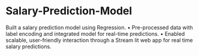 # Salary-Prediction-Model
Built a salary prediction model using Regression. • Pre-processed data with label encoding and integrated model for real-time  predictions. • Enabled scalable, user-friendly interaction through a Stream lit web app for real time salary predictions.
